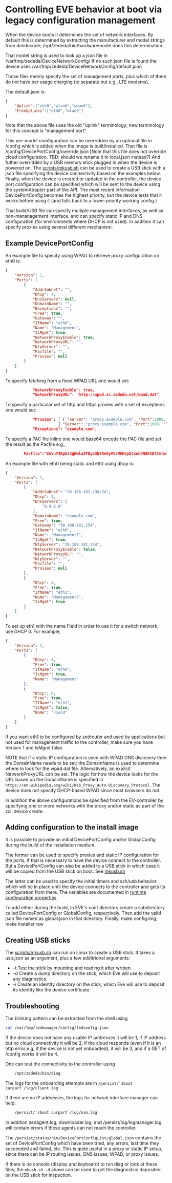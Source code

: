 # Controlling EVE behavior at boot via legacy configuration management

When the device boots it determines the set of network interfaces.
By default this is determined by extracting the manufacturer and model
strings from dmidecode; /opt/zededa/bin/hardwaremodel does this determination.

That model string is used to look up a json file in /var/tmp/zededa/DeviceNetworkConfig/
If no such json file is found the device uses /var/tmp/zededa/DeviceNetworkConfig/default.json

Those files merely specify the set of management ports, plus which of them
do not have per usage charging (to separate out e.g., LTE modems).

The default.json is:

```json
{
    "Uplink":["eth0","wlan0","wwan0"],
    "FreeUplinks":["eth0","wlan0"]
}
```

Note that the above file uses the old "uplink" terminology; new terminology for
this concept is "management port".

This per-model comfiguration can be overridden by an optional file in
/config which is added when the image is built/installed.
That file is /config/DevicePortConfig/override.json
[Note that this file does not override cloud configuration. TBD: should we rename
it to local.json instead?]
And futher overridden by a USB memory stick plugged in when the device is powered
on. The [scripts/mkusb.sh](../scripts/mkusb.sh) can be used to create a
USB stick with a json file specifying the device connectivity based on the
examples below.
Finally, when the device is created or updated in the controller, the device
port configuration can be specified which will be sent to the device using the
systemAdapter part of the API. The most recent information DevicePortConfig
becomes the highest priority, but the device tests that it works before using it
(and falls back to a lower-priority working config.)

That build/USB file can specify multiple management interfaces, as well as
non-mananagement interface, and can specify static IP and DNS configuration
(for environments where DHCP is not used). In addition it can specify proxies
using several different mechanism.

## Example DevicePortConfig

An example file to specify using WPAD to retrieve proxy configuration on eth0 is:

```json
{
    "Version": 1,
    "Ports": [
        {
            "AddrSubnet": "",
            "Dhcp": 4,
            "DnsServers": null,
            "DomainName": "",
            "Exceptions": "",
            "Free": true,
            "Gateway": "",
            "IfName": "eth0",
            "Name": "Management",
            "IsMgmt": true,
            "NetworkProxyEnable": true,
            "NetworkProxyURL": "",
            "NtpServer": "",
            "Pacfile": "",
            "Proxies": null
        }
    ]
}
```

To specify fetching from a fixed WPAD URL one would set:

```json
            "NetworkProxyEnable": true,
            "NetworkProxyURL": "http://wpad.sc.zededa.net/wpad.dat",
```

To specify a particular set of http and https proxies with a set of
exceptions one would set:

```json
            "Proxies": [ { "Server": "proxy.example.com", "Port":1080, "Type":1 },
                       { "Server": "proxy.example.com", "Port":1080, "Type":0 } ],
            "Exceptions": "example.com",
```

To specify a PAC file inline one would base64 encode the PAC file and set the
result as the Pacfile e.g.,

```json
        Pacfile":"ZnVuY3Rpb24gRmluZFByb3h5Rm9yVVJMKHVybCxob3N0KSB7CmlmIChob3N0ID09ICIxMjcuMC4wLjEiKSB7cmV0dXJuICJESVJFQ1QiO30KaWYgKGhvc3QgPT0gImxvY2FsaG9zdCIpIHtyZXR1cm4gIkRJUkVDVCI7fQppZiAoaXNQbGFpbkhvc3ROYW1lKGhvc3QpKSB7cmV0dXJuICJESVJFQ1QiO30KZWxzZSB7IHJldHVybiAiUFJPWFkgcHJveHkucHJpdi5zYy56ZWRlZGEubmV0OjEwODAiO30KfQo=",
```

An example file with eth0 being static and eth1 using dhcp is:

```json
{
    "Version": 1,
    "Ports": [
        {
            "AddrSubnet": "38.108.181.238/24",
            "Dhcp": 1,
            "DnsServers": [
                "8.8.8.8"
            ],
            "DomainName": "example.com",
            "Free": true,
            "Gateway": "38.108.181.254",
            "IfName": "eth0",
            "Name": "Management1",
            "IsMgmt": true,
            "NtpServer": "38.108.181.254",
            "NetworkProxyEnable": false,
            "NetworkProxyURL": "",
            "NtpServer": "",
            "Pacfile": "",
            "Proxies": null
        },
        {
            "Dhcp": 4,
            "Free": true,
            "IfName": "eth1",
            "Name": "Management2",
            "IsMgmt": true
        }
    ]
}
```

To set up eth1 with the name Field in order to use it for a switch network,
use DHCP 0. For example,

```json
{
    "Version": 1,
    "Ports": [
        {
            "Dhcp": 4,
            "Free": true,
            "IfName": "eth0",
            "IsMgmt": true,
            "Name": "Management"
        },
        {
            "Dhcp": 0,
            "Free": true,
            "IfName": "eth1",
            "IsMgmt": false,
            "Name": "Field"
        }
    ]
}
```

If you want eth1 to be configured by zedrouter and used by applications but not
used for management traffic to the controller, make sure you have Version 1 and
IsMgmt false.

NOTE that if a static IP configuration is used with WPAD DNS discovery then the
DomainName needs to be set; the DomainName is used to determine where to look for
the wpad.dat file. Alternatively, an explicit NetworkProxyURL can be set.
The logic for how the device looks for the URL based on the DomainName is specified
in ```https://en.wikipedia.org/wiki/Web_Proxy_Auto-Discovery_Protocol```.
The device does not specify DHCP-based WPAD since most browsers do not.

In addition the above configurations be specified from the EV-controller by
specifying one or more networks with the proxy and/or static as part of the
zcli device create.

## Adding configuration to the install image

It is possible to provide an initial DevicePortConfig and/or GlobalConfig
during the build of the installation medium.

The former can be used to specify proxies and static IP configuration for
the ports, if that is necessary to have the device connect to the controller.
But a DevicePortConfig can also be added to a USB stick in which case it
will be copied from the USB stick on boot. See [mkusb.sh](../scripts/mkusb.sh)

The latter can be used to specify the initial timers and ssh/usb behavior
which will be in place until the device connects to the controller and gets its
configuration from there. The variables are documented in
[runtime configuration properties](CONFIG-PROPERTIES.md)

To add either during the build, in EVE's conf directory create a
subdirectory called DevicePortConfig or GlobalConfig, respectively.
Then add the valid json file named as global.json in that directory.
Finally:
make config.img; make installer.raw

## Creating USB sticks

The [scripts/mkusb.sh](../scripts/mkusb.sh) can run on Linux to create a USB stick.
It takes a usb.json as an argument, plus a few additrional arguments:

* -t Test the stick by mounting and reading it after written.
* -d Create a dump directory on the stick, which Eve will use to deposit any
  diagnostics.
* -i Create an identity directory on the stick, which Eve will use to deposit
  its identity like the device certificate.

## Troubleshooting

The blinking pattern can be extracted from the shell using

```bash
cat /var/tmp/ledmanager/config/ledconfig.json
```

If the device does not have any usable IP addresses it will be 1,
if IP address but no cloud connectivity it will be 2,
if the cloud responds (even if it is an http error e.g, if the device is not yet
onboarded), it will be 3, and if a GET of /config works it will be 4.

One can test the connectivity to the controller using

```bash
    /opt/zededa/bin/diag
```

The logs for the onboarding attempts are in ```/persist/`zboot curpart`/log/client.log```

If there are no IP addresses, the logs for network interface manager can help:

```bash
    /persist/`zboot curpart`/log/nim.log
```

In addition zedagent.log, downloader.log, and /persist/log/logmanager.log will contain
errors if those agents can not reach the controller.

The ```/persist/status/nim/DevicePortConfigList/global.json``` contains the set
of DevicePortConfig which have been tried, any errors, last time they succeeded
and failed, etc. This is quite useful in a proxy or static IP setup, since there
can be IP routing issues, DNS issues, WPAD, or proxy issues.

If there is no console (display and keyboard) to run diag or look at these files,
the ```mkush.sh -d``` above can be used to get the diagnostics deposited on the
USB stick for inspection.

